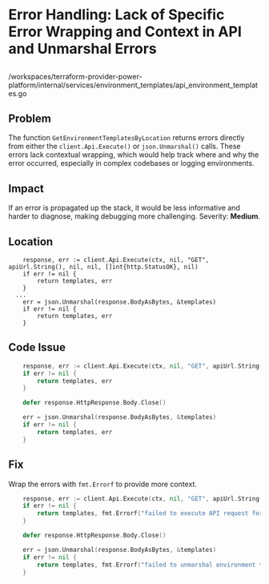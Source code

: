 # Error Handling: Lack of Specific Error Wrapping and Context in API and Unmarshal Errors

##

/workspaces/terraform-provider-power-platform/internal/services/environment_templates/api_environment_templates.go

## Problem

The function `GetEnvironmentTemplatesByLocation` returns errors directly from either the `client.Api.Execute()` or `json.Unmarshal()` calls. These errors lack contextual wrapping, which would help track where and why the error occurred, especially in complex codebases or logging environments.

## Impact

If an error is propagated up the stack, it would be less informative and harder to diagnose, making debugging more challenging. Severity: **Medium**.

## Location

```
	response, err := client.Api.Execute(ctx, nil, "GET", apiUrl.String(), nil, nil, []int{http.StatusOK}, nil)
	if err != nil {
		return templates, err
	}
  ...
	err = json.Unmarshal(response.BodyAsBytes, &templates)
	if err != nil {
		return templates, err
	}
```

## Code Issue

```go
	response, err := client.Api.Execute(ctx, nil, "GET", apiUrl.String(), nil, nil, []int{http.StatusOK}, nil)
	if err != nil {
		return templates, err
	}

	defer response.HttpResponse.Body.Close()

	err = json.Unmarshal(response.BodyAsBytes, &templates)
	if err != nil {
		return templates, err
	}
```

## Fix

Wrap the errors with `fmt.Errorf` to provide more context.

```go
	response, err := client.Api.Execute(ctx, nil, "GET", apiUrl.String(), nil, nil, []int{http.StatusOK}, nil)
	if err != nil {
		return templates, fmt.Errorf("failed to execute API request for environment templates: %w", err)
	}

	defer response.HttpResponse.Body.Close()

	err = json.Unmarshal(response.BodyAsBytes, &templates)
	if err != nil {
		return templates, fmt.Errorf("failed to unmarshal environment templates response: %w", err)
	}
```
